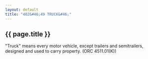 ```yaml
---
layout: default 
title: "402&#46;49 TRUCK&#46;"
---
```


{{ page.title }}
----------------

"Truck" means every motor vehicle, except trailers and semitrailers,
designed and used to carry property. (ORC 4511.01(K))
